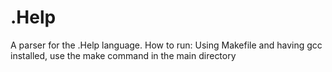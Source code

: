 # .Help
A parser for the .Help language.
How to run:
Using Makefile and having gcc installed, use the make command in the main directory
